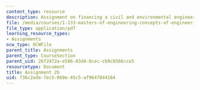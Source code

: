 ```yaml
---
content_type: resource
description: Assignment on financing a civil and environmental engineering project.
file: /media/courses/1-133-masters-of-engineering-concepts-of-engineering-practice-fall-2007/736c2ade7ec5069e45c5af9647844164_assign_2b.pdf
file_type: application/pdf
learning_resource_types:
- Assignments
ocw_type: OCWFile
parent_title: Assignments
parent_type: CourseSection
parent_uid: 26f2472a-e586-03d4-6cec-cb9c0566cce5
resourcetype: Document
title: Assignment 2b
uid: 736c2ade-7ec5-069e-45c5-af9647844164
---
```

